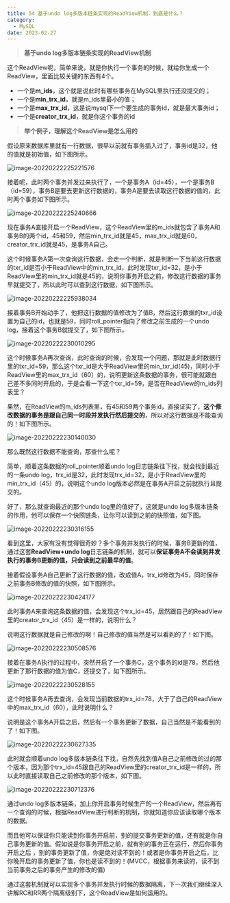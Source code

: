 ```yaml
---
title: 54 基于undo log多版本链条实现的ReadView机制，到底是什么？
category:
  - MySQL
date: 2023-02-27
---
```


<!-- more -->


> **基于undo log多版本链条实现的ReadView机制**

这个ReadView呢，简单来说，就是你执行一个事务的时候，就给你生成一个ReadView，里面比较关键的东西有4个。

- 一个是**m_ids**，这个就是说此时有哪些事务在MySQL里执行还没提交的；
- 一个是**min_trx_id**，就是m_ids里最小的值；
- 一个是**max_trx_id**，这是说mysql下一个要生成的事务id，就是最大事务id；
- 一个是**creator_trx_id**，就是你这个事务的id

>  **举个例子，理解这个ReadView是怎么用的**

假设原来数据库里就有一行数据，很早以前就有事务插入过了，事务id是32，他的值就是初始值，如下图所示。

<img src="https://studyimages.oss-cn-beijing.aliyuncs.com/img/mysql/34-63/202210201140146.png" alt="image-20220222225221576" />

接着呢，此时两个事务并发过来执行了，一个是事务A（id=45），一个是事务B（id=59），事务B是要去更新这行数据的，事务A是要去读取这行数据的值的，此时两个事务如下图所示。

<img src="https://studyimages.oss-cn-beijing.aliyuncs.com/img/mysql/34-63/202210201140147.png" alt="image-20220222225240666" />

现在事务A直接开启一个ReadView，这个ReadView里的m_ids就包含了事务A和事务B的两个id，45和59，然后min_trx_id就是45，max_trx_id就是60，creator_trx_id就是45，是事务A自己。

这个时候事务A第一次查询这行数据，会走一个判断，就是判断一下当前这行数据的txr_id是否小于ReadView中的min_trx_id，此时发现txr_id=32，是小于ReadView里的min_trx_id就是45的，说明你事务开启之前，修改这行数据的事务早就提交了，所以此时可以查到这行数据，如下图所示。

<img src="https://studyimages.oss-cn-beijing.aliyuncs.com/img/mysql/34-63/202210201140148.png" alt="image-20220222225938034" />

接着事务B开始动手了，他把这行数据的值修改为了值B，然后这行数据的txr_id设置为自己的id，也就是59，同时roll_pointer指向了修改之前生成的一个undo log，接着这个事务B就提交了，如下图所示。

<img src="https://studyimages.oss-cn-beijing.aliyuncs.com/img/mysql/34-63/202210201140149.png" alt="image-20220222230010295" />

这个时候事务A再次查询，此时查询的时候，会发现一个问题，那就是此时数据行里的txr_id=59，那么这个txr_id是大于ReadView里的min_txr_id(45)，同时小于ReadView里的max_trx_id（60）的，说明更新这条数据的事务，很可能就跟自己差不多同时开启的，于是会看一下这个txr_id=59，是否在ReadView的m_ids列表里？

果然，在ReadView的m_ids列表里，有45和59两个事务id，直接证实了，**这个修改数据的事务是跟自己同一时段并发执行然后提交的**，所以对这行数据是不能查询的！如下图所示。

<img src="https://studyimages.oss-cn-beijing.aliyuncs.com/img/mysql/34-63/202210201140150.png" alt="image-20220222230140030" />

那么既然这行数据不能查询，那查什么呢？

简单，顺着这条数据的roll_pointer顺着undo log日志链条往下找，就会找到最近的一条undo log，trx_id是32，此时发现trx_id=32，是小于ReadView里的min_trx_id（45）的，说明这个undo log版本必然是在事务A开启之前就执行且提交的。

好了，那么就查询最近的那个undo log里的值好了，这就是undo log多版本链条的作用，他可以保存一个快照链条，让你可以读到之前的快照值，如下图。

<img src="https://studyimages.oss-cn-beijing.aliyuncs.com/img/mysql/34-63/202210201140151.png" alt="image-20220222230316155" />

看到这里，大家有没有觉得很奇妙？多个事务并发执行的时候，事务B更新的值，通过这套**ReadView+undo log**日志链条的机制，就可以**保证事务A不会读到并发执行的事务B更新的值，只会读到之前最早的值**。

接着假设事务A自己更新了这行数据的值，改成值A，trx_id修改为45，同时保存之前事务B修改的值的快照，如下图所示。

<img src="https://studyimages.oss-cn-beijing.aliyuncs.com/img/mysql/34-63/202210201140152.png" alt="image-20220222230424177" />

此时事务A来查询这条数据的值，会发现这个trx_id=45，居然跟自己的ReadView里的creator_trx_id（45）是一样的，说明什么？

说明这行数据就是自己修改的啊！自己修改的值当然是可以看到的了！如下图。

<img src="https://studyimages.oss-cn-beijing.aliyuncs.com/img/mysql/34-63/202210201140153.png" alt="image-20220222230508576" />

接着在事务A执行的过程中，突然开启了一个事务C，这个事务的id是78，然后他更新了那行数据的值为值C，还提交了，如下图所示。

<img src="https://studyimages.oss-cn-beijing.aliyuncs.com/img/mysql/34-63/202210201140154.png" alt="image-20220222230528155" />

这个时候事务A再去查询，会发现当前数据的trx_id=78，大于了自己的ReadView中的max_trx_id（60），此时说明什么？

说明是这个事务A开启之后，然后有一个事务更新了数据，自己当然是不能看到的了！如下图。

<img src="https://studyimages.oss-cn-beijing.aliyuncs.com/img/mysql/34-63/202210201140155.png" alt="image-20220222230627335" />

此时就会顺着undo log多版本链条往下找，自然先找到值A自己之前修改的过的那个版本，因为那个trx_id=45跟自己的ReadView里的creator_trx_id是一样的，所以此时直接读取自己之前修改的那个版本，如下图。

<img src="https://studyimages.oss-cn-beijing.aliyuncs.com/img/mysql/34-63/202210201140156.png" alt="image-20220222230712376" />

通过undo log多版本链条，加上你开启事务时候生产的一个ReadView，然后再有一个查询的时候，根据ReadView进行判断的机制，你就知道你应该读取哪个版本的数据。

而且他可以保证你只能读到你事务开启前，别的提交事务更新的值，还有就是你自己事务更新的值。假如说是你事务开启之前，就有别的事务正在运行，然后你事务开启之后 ，别的事务更新了值，你是绝对读不到的！或者是你事务开启之后，比你晚开启的事务更新了值，你也是读不到的！(MVCC，根据事务来读的，读不到当前事务之后的事务产生的修改的值)

通过这套机制就可以实现多个事务并发执行时候的数据隔离，下一次我们继续深入讲解RC和RR两个隔离级别下，这个ReadView是如何运用的。
